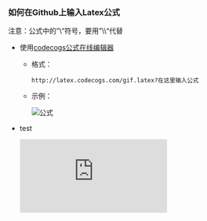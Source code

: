 ### 如何在Github上输入Latex公式

注意：公式中的”\\“符号，要用”\\\“代替

- 使用[codecogs公式在线编辑器](http://www.codecogs.com/latex/eqneditor.php)

    - 格式：

        `http://latex.codecogs.com/gif.latex?在这里输入公式`

    - 示例：

        ![公式](http://latex.codecogs.com/gif.latex?x=\\frac{-b\\pm\\sqrt{b^2-4ac}}{2a})

- test

    ![公式](http://latex.codecogs.com/gif.latex?x=abc+abb)